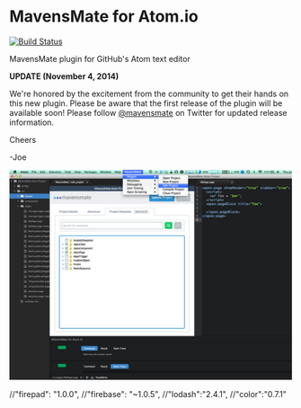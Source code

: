 MavensMate for Atom.io
===============

[![Build Status](https://travis-ci.org/joeferraro/MavensMate-Atom.svg?branch=master)](https://travis-ci.org/joeferraro/MavensMate-Atom)

MavensMate plugin for GitHub's Atom text editor

**UPDATE (November 4, 2014)**

We're honored by the excitement from the community to get their hands on this new plugin. Please be aware that the first release of the plugin will be available soon! Please follow [@mavensmate](https://twitter.com/mavensmate) on Twitter for updated release information.

Cheers

-Joe

![Alt text](/screenshots/1.png?raw=true "MavensMate for Atom")

//"firepad": "1.0.0",
//"firebase": "~1.0.5",
//"lodash":"2.4.1",
//"color":"0.7.1"
